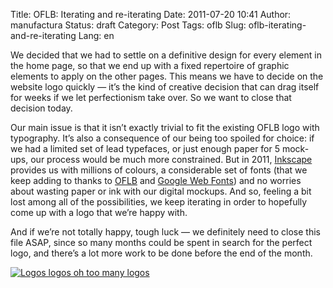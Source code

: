 Title: OFLB: Iterating and re-iterating
Date: 2011-07-20 10:41
Author: manufactura
Status: draft
Category: Post
Tags: oflb
Slug: oflb-iterating-and-re-iterating
Lang: en

We decided that we had to settle on a definitive design for
every element in the home page, so that we end up with a fixed
repertoire of graphic elements to apply on the other pages. This means
we have to decide on the website logo quickly — it’s the kind of
creative decision that can drag itself for weeks if we let perfectionism
take over. So we want to close that decision today.

Our main issue is that it isn’t exactly trivial to fit the existing OFLB
logo with typography. It’s also a consequence of our being too spoiled
for choice: if we had a limited set of lead typefaces, or just enough
paper for 5 mock-ups, our process would be much more constrained. But in
2011, [Inkscape](http://inkscape.org) provides us with millions of
colours, a considerable set of fonts (that we keep adding to thanks to
[OFLB](http://www.openfontlibrary.org) and [Google Web
Fonts](http://www.google.com/webfonts)) and no worries about wasting
paper or ink with our digital mockups. And so, feeling a bit lost among
all of the possibilities, we keep iterating in order to hopefully come
up with a logo that we’re happy with.

And if we’re not totally happy, tough luck — we definitely need to
close this file ASAP, since so many months could be spent in search for
the perfect logo, and there’s a lot more work to be done before the end
of the month.

[![Logos logos oh too many logos]({filename}/media/logos.png "Logos logos oh too many logos")]({filename}/media/logos.png)

